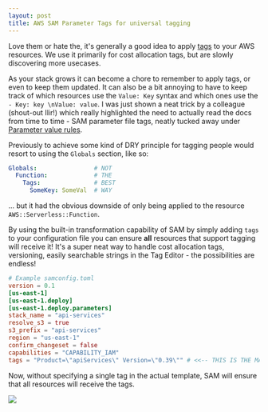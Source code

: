 ```yaml
---
layout: post
title: AWS SAM Parameter Tags for universal tagging
---
```


Love them or hate the, it's generally a good idea to apply [tags](https://docs.aws.amazon.com/whitepapers/latest/tagging-best-practices/what-are-tags.html) to your AWS resources. We use it primarily for cost allocation tags, but are slowly discovering more usecases. 

As your stack grows it can become a chore to remember to apply tags, or even to keep them updated. It can also be a bit annoying to have to keep track of which resources use the `Value: Key` syntax and which ones use the `- Key: key \nValue: value`. I was just shown a neat trick by a colleague (shout-out Ilir!) which really highlighted the need to actually read the docs from time to time - SAM parameter file tags, neatly tucked away under [Parameter value rules](https://docs.aws.amazon.com/serverless-application-model/latest/developerguide/serverless-sam-cli-config.html#serverless-sam-cli-config-rules). 

Previously to achieve some kind of DRY principle for tagging people would resort to using the `Globals` section, like so:

```yaml
Globals:                # NOT
  Function:             # THE
    Tags:               # BEST
      SomeKey: SomeVal  # WAY
```
... but it had the obvious downside of only being applied to the resource `AWS::Serverless::Function`.

By using the built-in transformation capability of SAM by simply adding `tags` to your configuration file you can ensure **all** resources that support tagging will receive it! It's a super neat way to handle cost allocation tags, versioning, easily searchable strings in the Tag Editor - the possibilities are endless!

```toml
# Example samconfig.toml
version = 0.1
[us-east-1]
[us-east-1.deploy]
[us-east-1.deploy.parameters]
stack_name = "api-services"
resolve_s3 = true
s3_prefix = "api-services"
region = "us-east-1"
confirm_changeset = false
capabilities = "CAPABILITY_IAM"
tags = "Product=\"apiServices\" Version=\"0.39\"" # <<-- THIS IS THE MAGIC BIT
```

Now, without specifying a single tag in the actual template, SAM will ensure that all resources will receive the tags. 

![](/images/sam_parameter_tags.png)